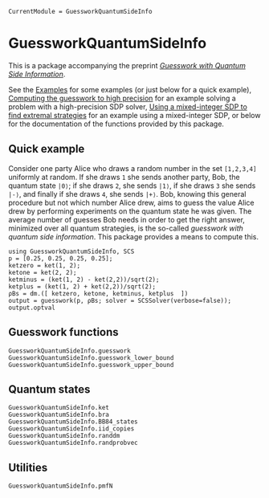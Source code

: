 ```@meta
CurrentModule = GuessworkQuantumSideInfo
```

# GuessworkQuantumSideInfo

This is a package accompanying the preprint [*Guesswork with Quantum Side Information*](http://arxiv.org/abs/2001.03598).

See the [Examples](@ref) for some examples (or just below for a quick example),
[Computing the guesswork to high precision](@ref) for an example solving a
problem with a high-precision SDP solver, [Using a mixed-integer SDP to find
extremal strategies](@ref) for an example using a mixed-integer SDP, or below
for the documentation of the functions provided by this package.

## Quick example

Consider one party Alice who draws a random number in the set `[1,2,3,4]`
uniformly at random. If she draws `1` she sends another party, Bob, the quantum
state `|0⟩`; if she draws `2`, she sends `|1⟩`, if she draws `3` she sends
`|-⟩`, and finally if she draws `4`, she sends `|+⟩`. Bob, knowing this general
procedure but not which number Alice drew, aims to guess the value Alice drew by
performing experiments on the quantum state he was given. The average number of
guesses Bob needs in order to get the right answer, minimized over all quantum
strategies, is the so-called *guesswork with quantum side information*. This
package provides a means to compute this.

```@repl
using GuessworkQuantumSideInfo, SCS
p = [0.25, 0.25, 0.25, 0.25];
ketzero = ket(1, 2);
ketone = ket(2, 2);
ketminus = (ket(1, 2) - ket(2,2))/sqrt(2);
ketplus = (ket(1, 2) + ket(2,2))/sqrt(2);
ρBs = dm.([ ketzero, ketone, ketminus, ketplus  ])
output = guesswork(p, ρBs; solver = SCSSolver(verbose=false));
output.optval
```

## Guesswork functions

```@docs
GuessworkQuantumSideInfo.guesswork
GuessworkQuantumSideInfo.guesswork_lower_bound
GuessworkQuantumSideInfo.guesswork_upper_bound
```

## Quantum states

```@docs
GuessworkQuantumSideInfo.ket
GuessworkQuantumSideInfo.bra
GuessworkQuantumSideInfo.BB84_states
GuessworkQuantumSideInfo.iid_copies
GuessworkQuantumSideInfo.randdm
GuessworkQuantumSideInfo.randprobvec
```

## Utilities

```@docs
GuessworkQuantumSideInfo.pmfN
```

